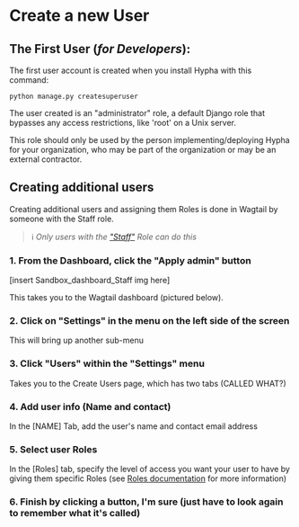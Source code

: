 # Create a new User

## The First User (_for Developers_):

The first user account is created when you install Hypha with this command:

```
python manage.py createsuperuser
```

The user created is an "administrator" role, a default Django role that bypasses any access restrictions, like 'root' on a Unix server.

This role should only be used by the person implementing/deploying Hypha for your organization, who may be part of the organization or may be an external contractor.


## Creating additional users

Creating additional users and assigning them Roles is done in Wagtail by someone with the Staff role.

> ℹ️ _Only users with the_ [_"Staff"_](../staff/user-roles/hypha_roles.md) _Role can do this_

### 1. From the Dashboard, click the "Apply admin" button

\[insert Sandbox\_dashboard\_Staff img here]

This takes you to the Wagtail dashboard (pictured below).

### 2. Click on "Settings" in the menu on the left side of the screen

This will bring up another sub-menu

### 3. Click "Users" within the "Settings" menu

Takes you to the Create Users page, which has two tabs (CALLED WHAT?)

### 4. Add user info (Name and contact)

In the \[NAME] Tab, add the user's name and contact email address

### 5. Select user Roles

In the \[Roles] tab, specify the level of access you want your user to have by giving them specific Roles (see [Roles documentation](../staff/user-roles/index.md) for more information)

### 6. Finish by clicking a button, I'm sure (just have to look again to remember what it's called)
